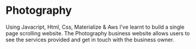# Photography
Using Javacript, Html, Css, Materialize & Aws I've learnt to build a single page scrolling website. The Photography business website allows users to see the services provided and get in touch with the business owner.
